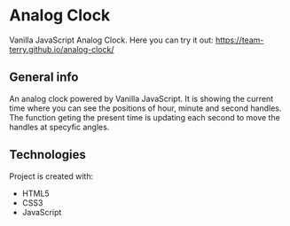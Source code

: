 # Analog Clock
Vanilla JavaScript Analog Clock. Here you can try it out: https://team-terry.github.io/analog-clock/

## General info
An analog clock powered by Vanilla JavaScript. It is showing the current time where you can see the positions of hour, minute and second handles. The function geting the present time is updating each second to move the handles at specyfic angles.

## Technologies
Project is created with:
* HTML5
* CSS3
* JavaScript
